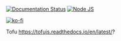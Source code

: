[![Documentation Status](https://readthedocs.org/projects/tofujs/badge/?version=latest)](https://tofujs.readthedocs.io/en/latest/?badge=latest)
[![Node JS](https://github.com/SirProdigle/Tofu/workflows/Node.js/badge.svg)](https://github.com/SirProdigle/Tofu/actions?query=workflow%3ANode.js)

[![ko-fi](https://ko-fi.com/img/githubbutton_sm.svg)](https://ko-fi.com/L4L43JH5Z)

Tofu
https://tofujs.readthedocs.io/en/latest/?
